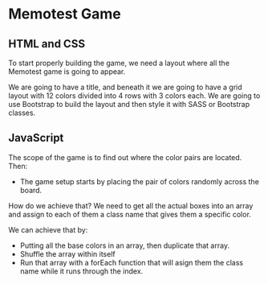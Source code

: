 # Memotest Game

## HTML and CSS

To start properly building the game, we need a layout where all the Memotest game is going to appear.

We are going to have a title, and beneath it we are going to have a grid layout with 12 colors divided into
4 rows with 3 colors each. We are going to use Bootstrap to build the layout and then style it with SASS or Bootstrap classes.

## JavaScript

The scope of the game is to find out where the color pairs are located.
Then:

- The game setup starts by placing the pair of colors randomly across the board.

How do we achieve that? We need to get all the actual boxes into an array and assign to each of them a class name that gives them a specific color.

We can achieve that by:

- Putting all the base colors in an array, then duplicate that array.
- Shuffle the array within itself
- Run that array with a forEach function that will asign them the class name while it runs through the index.
